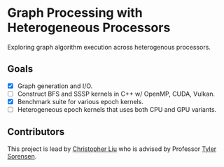 # Graph Processing with Heterogeneous Processors
Exploring graph algorithm execution across heterogenous processors.

## Goals
 - [x] Graph generation and I/O.
 - [ ] Construct BFS and SSSP kernels in C++ w/ OpenMP, CUDA, Vulkan.
 - [x] Benchmark suite for various epoch kernels.
 - [ ] Heterogeneous epoch kernels that uses both CPU and GPU variants.

## Contributors
This project is lead by [Christopher Liu](https://chrisliu.org/) who is advised by Professor [Tyler Sorensen](https://users.soe.ucsc.edu/~tsorensen/).
